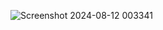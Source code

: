 ![Screenshot 2024-08-12 003341](https://github.com/user-attachments/assets/3ac3f4b9-79bd-4633-9b7b-16f9e06e2272)
